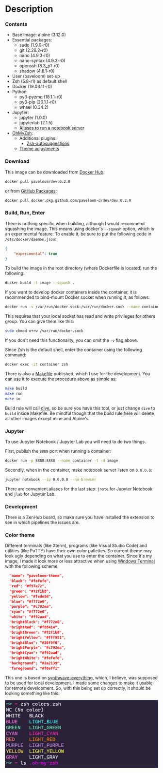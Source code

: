 # Description

### Contents

- Base image: alpine (3.12.0)
- Essential packages:
    - sudo (1.9.0-r0)
    - git (2.26.2-r0)
    - nano (4.9.3-r0)
    - nano-syntax (4.9.3-r0)
    - openssh (8.3_p1-r0)
    - shadow (4.8.1-r0)
- User (paveloom) set-up
- Zsh (5.8-r1) as default shell
- Docker (19.03.11-r0)
- Python:
    - py3-pyzmq (18.1.1-r0)
    - py3-pip (20.1.1-r0)
    - wheel (0.34.2)
- Jupyter:
    - jupyter (1.0.0)
    - jupyterlab (2.1.5)
    - [Aliases to run a notebook server](#jupyter)
- [OhMyZsh](https://github.com/ohmyzsh/ohmyzsh):
    - Additional plugins:
        - [Zsh-autosuggestions](https://github.com/zsh-users/zsh-autosuggestions)
    - [Theme adjustments](#color-theme)

### Download

This image can be downloaded from [Docker Hub](https://hub.docker.com/r/paveloom/dev):

```bash
docker pull paveloom/dev:0.2.0
```

or from [GitHub Packages](https://github.com/paveloom-d/dev/packages):

```bash
docker pull docker.pkg.github.com/paveloom-d/dev/dev:0.2.0
```

### Build, Run, Enter

There is nothing specific when building, although I would recommend squashing the image. This means using docker's `--squash` option, which is an experimental feature. To enable it, be sure to put the following code in `/etc/docker/daemon.json`:

```json
{
    "experimental": true
}
```

To build the image in the root directory (where Dockerfile is located) run the following:

```bash
docker build -t image --squash .
```

If you want to develop docker containers inside the container, it is recommended to bind-mount Docker socket when running it, as follows:

```bash
docker run -v /var/run/docker.sock:/var/run/docker.sock --name container -t -d image
```

This requires that your local socket has read and write privileges for others group. You can give them like this:

```bash
sudo chmod o+rw /var/run/docker.sock
```

If you don't need this functionality, you can omit the `-v` flag above.

Since Zsh is the default shell, enter the container using the following command:

```bash
docker exec -it container zsh
```

There is also a [Makefile](https://github.com/paveloom-d/dev/blob/master/Makefile) published, which I use for the development. You can use it to execute the procedure above as simple as:

```bash
make build
make run
make in
```

Build rule will call [dive](https://github.com/wagoodman/dive), so be sure you have this tool, or just change `dive` to `build` inside Makefile. Be mindful though that the build rule here will delete all other images except mine and Alpine's.

### Jupyter

To use Jupyter Notebook / Jupyter Lab you will need to do two things.

First, publish the `8888` port when running a container:

```bash
docker run -p 8888:8888 --name container -t -d image
```

Secondly, when in the container, make notebook server listen on `0.0.0.0`:

```bash
jupyter notebook --ip 0.0.0.0 --no-browser
```

There are convenient aliases for the last step: `jnote` for Jupyter Notebook and `jlab` for Jupyter Lab.

### Development

There is a ZenHub board, so make sure you have installed the extension to see in which pipelines the issues are.

### Color theme

Different terminals (like Xterm), programs (like Visual Studio Code) and utilities (like PuTTY) have their own color pallettes. So current theme may look ugly depending on what you use to enter the container. Since it's my image, I made it look more or less attractive when using [Windows Terminal](https://github.com/microsoft/terminal) with the following scheme:

```json
  "name": "paveloom-theme",
  "black": "#fefefe",
  "red": "#f97e72",
  "green": "#72f1b8",
  "yellow": "#fede5d",
  "blue": "#f772e0",
  "purple": "#c792ea",
  "cyan": "#f772e0",
  "white": "#f92aad",
  "brightBlack": "#f772e0",
  "brightRed": "#f88414",
  "brightGreen": "#72f1b8",
  "brightYellow": "#fff951",
  "brightBlue": "#36f9f6",
  "brightPurple": "#c792ea",
  "brightCyan": "#f92aad",
  "brightWhite": "#fefefe",
  "background": "#2a2139",
  "foreground": "#f0eff1"
```

This one is based on [synthwave-everything](https://atomcorp.github.io/themes/?theme=synthwave-everything), which, I believe, was supposed to be used for local development. I made some changes to make it usable for remote development. So, with this being set up correctly, it should be looking something like this:

![](https://github.com/paveloom-d/dev/raw/master/.github/pictures/colors.png)
